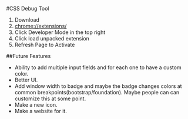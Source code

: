 #CSS Debug Tool

1. Download
2. <a href="chrome://extensions/" target="_blank" />chrome://extensions/</a>
3. Click Developer Mode in the top right
4. Click load unpacked extension
5. Refresh Page to Activate

##Future Features

- Ability to add multiple input fields and for each one to have a custom color.
- Better UI.
- Add window width to badge and maybe the badge changes colors at common breakpoints(bootstrap/foundation). Maybe people can can customize this at some point.
- Make a new icon.
- Make a website for it.